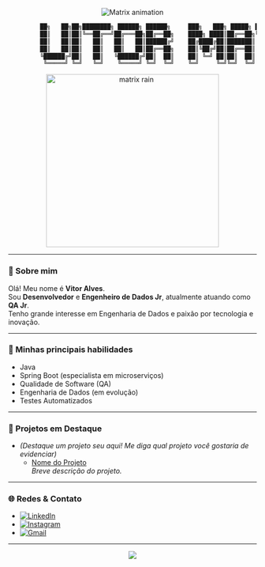 <!-- Animação estilo Matrix -->
<p align="center">
  <img src="https://readme-typing-svg.demolab.com?font=Fira+Code&pause=1000&color=0FF700&background=000000&center=true&vCenter=true&multiline=true&width=800&lines=%E2%96%88%E2%96%91%E2%96%88%E2%96%91+Bem-vindo+ao+meu+reposit%C3%B3rio+%E2%96%88%E2%96%91%E2%96%88%E2%96%91;console.log('Hello%2C+Matrix!');Desenvolvedor+%7C+QA+Jr+%7C+Engenheiro+de+Dados+em+Constru%C3%A7%C3%A3o" alt="Matrix animation" />
</p>

```txt
         ██╗   ██╗██╗████████╗ ██████╗ ██████╗     ███╗   ███╗ █████╗ ████████╗███████╗██╗  ██╗
         ██║   ██║██║╚══██╔══╝██╔═══██╗██╔══██╗    ████╗ ████║██╔══██╗╚══██╔══╝██╔════╝██║  ██║
         ██║   ██║██║   ██║   ██║   ██║██████╔╝    ██╔████╔██║███████║   ██║   █████╗  ███████║
         ██║   ██║██║   ██║   ██║   ██║██╔══██╗    ██║╚██╔╝██║██╔══██║   ██║   ██╔══╝  ██╔══██║
         ╚██████╔╝██║   ██║   ╚██████╔╝██║  ██║    ██║ ╚═╝ ██║██║  ██║   ██║   ███████╗██║  ██║
          ╚═════╝ ╚═╝   ╚═╝    ╚═════╝ ╚═╝  ╚═╝    ╚═╝     ╚═╝╚═╝  ╚═╝   ╚═╝   ╚══════╝╚═╝  ╚═╝
```

<p align="center">
  <img src="https://media.giphy.com/media/l0MYt5jPR6QX5pnqM/giphy.gif" width="350" alt="matrix rain"/>
</p>

---

### 👋 Sobre mim

Olá! Meu nome é **Vitor Alves**.<br>
Sou **Desenvolvedor** e **Engenheiro de Dados Jr**, atualmente atuando como **QA Jr**.<br>
Tenho grande interesse em Engenharia de Dados e paixão por tecnologia e inovação.

---

### 🚀 Minhas principais habilidades

- Java
- Spring Boot (especialista em microserviços)
- Qualidade de Software (QA)
- Engenharia de Dados (em evolução)
- Testes Automatizados

---

### 🌟 Projetos em Destaque

- _(Destaque um projeto seu aqui! Me diga qual projeto você gostaria de evidenciar)_  
  - [Nome do Projeto](link-do-projeto)  
  _Breve descrição do projeto._

---

### 🌐 Redes & Contato

- [![LinkedIn](https://img.shields.io/badge/LinkedIn-blue?logo=linkedin)](SEU-LINKEDIN)
- [![Instagram](https://img.shields.io/badge/Instagram-E4405F?logo=instagram&logoColor=white)](SEU-INSTAGRAM)
- [![Gmail](https://img.shields.io/badge/Gmail-D14836?logo=gmail&logoColor=white)](mailto:SEU-GMAIL)

---

<p align="center"> 
  <img src="https://capsule-render.vercel.app/api?type=waving&color=0:00FF00,100:000000&height=120&section=footer"/>
</p>
